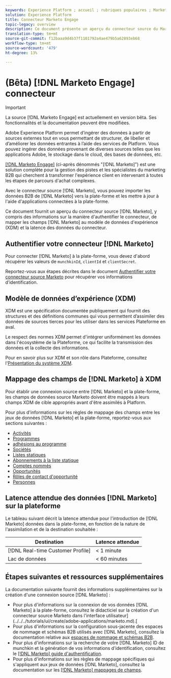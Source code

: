 ```yaml
---
keywords: Experience Platform ; accueil ; rubriques populaires ; Marketo Engage ; marketing à engager ; marketing
solution: Experience Platform
title: Connecteur Marketo Engage
topic-legacy: overview
description: Ce document présente un aperçu du connecteur source du Marketo Engage, y compris des informations sur son authentification, son mappage et sa latence des données.
translation-type: tm+mt
source-git-commit: f12baaa9d4b37f1101792a4ae479b5a62893eb68
workflow-type: tm+mt
source-wordcount: '479'
ht-degree: 13%

---
```



# (Bêta) [!DNL Marketo Engage] connecteur

>[!IMPORTANT]
>
>La source [!DNL Marketo Engage] est actuellement en version bêta. Ses fonctionnalités et la documentation peuvent être modifiées.

Adobe Experience Platform permet d’ingérer des données à partir de sources externes tout en vous permettant de structurer, de libeller et d’améliorer les données entrantes à l’aide des services de Platform. Vous pouvez ingérer des données provenant de diverses sources telles que les applications Adobe, le stockage dans le cloud, des bases de données, etc.

[[!DNL Marketo Engage]](https://www.marketo.com/software/) (ci-après dénommés &quot;[!DNL Marketo]&quot;) est une solution complète pour la gestion des pistes et les spécialistes du marketing B2B qui cherchent à transformer l&#39;expérience client en intervenant à toutes les étapes de parcours d&#39;achat complexes.

Avec le connecteur source [!DNL Marketo], vous pouvez importer les données B2B de [!DNL Marketo] vers la plate-forme et les mettre à jour à l&#39;aide d&#39;applications connectées à la plate-forme.

Ce document fournit un aperçu du connecteur source [!DNL Marketo], y compris des informations sur la manière d&#39;authentifier le connecteur, de mapper les champs [!DNL Marketo] au modèle de données d&#39;expérience (XDM) et la latence des données du connecteur.

## Authentifier votre connecteur [!DNL Marketo]

Pour connecter [!DNL Marketo] à la plate-forme, vous devez d&#39;abord récupérer les valeurs de `munchkinId`, `clientId` et `clientSecret`.

Reportez-vous aux étapes décrites dans le document [Authentifier votre connecteur source Marketo](./marketo-auth.md) pour récupérer vos informations d’identification.

## Modèle de données d’expérience (XDM)

XDM est une spécification documentée publiquement qui fournit des structures et des définitions communes qui vous permettent d’assimiler des données de sources tierces pour les utiliser dans les services Plateforme en aval.

Le respect des normes XDM permet d&#39;intégrer uniformément les données dans l&#39;écosystème de la Plateforme, ce qui facilite la transmission des données et la collecte des informations.

Pour en savoir plus sur XDM et son rôle dans Plateforme, consultez l&#39;[Présentation du système XDM](../../../../xdm/home.md).

## Mappage des champs de [!DNL Marketo] à XDM

Pour établir une connexion source entre [!DNL Marketo] et la plate-forme, les champs de données source Marketo doivent être mappés à leurs champs XDM de cible appropriés avant d&#39;être assimilés à Platform.

Pour plus d&#39;informations sur les règles de mappage des champs entre les jeux de données [!DNL Marketo] et la plate-forme, reportez-vous aux sections suivantes :

* [Activités](../mapping/marketo.md#activities)
* [Programmes](../mapping/marketo.md#programs)
* [adhésions au programme](../mapping/marketo.md#program-memberships)
* [Sociétés](../mapping/marketo.md#companies)
* [Listes statiques](../mapping/marketo.md#static-lists)
* [Abonnements à la liste statique](../mapping/marketo.md#static-list-memberships)
* [Comptes nommés](../mapping/marketo.md#named-accounts)
* [Opportunités](../mapping/marketo.md#opportunities)
* [Rôles de contact d&#39;opportunité](../mapping/marketo.md#opportunity-contact-roles)
* [Personnes](../mapping/marketo.md#persons)

## Latence attendue des données [!DNL Marketo] sur la plateforme

Le tableau suivant décrit la latence attendue pour l&#39;introduction de [!DNL Marketo] données dans la plate-forme, en fonction de la nature de l&#39;assimilation et de la destination souhaitée :

| Destination | Latence attendue |
| ----------- | ---------------- |
| [!DNL Real-time Customer Profile] | &lt; 1 minute |
| Lac de données | &lt; 60 minutes |

## Étapes suivantes et ressources supplémentaires

La documentation suivante fournit des informations supplémentaires sur la création d&#39;une connexion source [!DNL Marketo] :

* Pour plus d&#39;informations sur la connexion de vos données [!DNL Marketo] à la plate-forme, consultez le didacticiel sur la création d&#39;un connecteur source Marketo dans l&#39;interface utilisateur](../../../tutorials/ui/create/adobe-applications/marketo.md).[
* Pour plus d&#39;informations sur la configuration sous-jacente des espaces de nommage et schémas B2B utilisés avec [!DNL Marketo], consultez la documentation relative aux [espaces de nommage et schémas B2B](./marketo-namespaces.md).
* Pour plus d&#39;informations sur la recherche de votre [!DNL Marketo] ID de munchkin et la génération de vos informations d&#39;identification, consultez le [[!DNL Marketo] guide d&#39;authentification](./marketo-auth.md).
* Pour plus d&#39;informations sur les règles de mappage spécifiques qui s&#39;appliquent aux jeux de données [!DNL Marketo], consultez la documentation sur les [[!DNL Marketo] mappages de champs](../mapping/marketo.md).